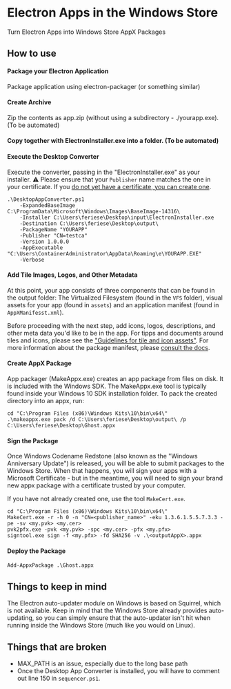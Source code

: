 # Electron Apps in the Windows Store
Turn Electron Apps into Windows Store AppX Packages

## How to use

#### Package your Electron Application
Package application using electron-packager (or something similar)

#### Create Archive
Zip the contents as app.zip (without using a subdirectory - ./yourapp.exe). (To be automated)

#### Copy together with ElectronInstaller.exe into a folder. (To be automated)

#### Execute the Desktop Converter
Execute the converter, passing in the "ElectronInstaller.exe" as your installer. :warning: Please ensure that your `Publisher` name matches the one in your certificate. If you [do not yet have a certificate, you can create one](#sign-the-package).

```
.\DesktopAppConverter.ps1 
    -ExpandedBaseImage C:\ProgramData\Microsoft\Windows\Images\BaseImage-14316\
    -Installer C:\Users\feriese\Desktop\input\ElectronInstaller.exe
    -Destination C:\Users\feriese\Desktop\output\
    -PackageName "YOURAPP"
    -Publisher "CN=testca"
    -Version 1.0.0.0
    -AppExecutable "C:\Users\ContainerAdministrator\AppData\Roaming\e\YOURAPP.EXE"
    -Verbose
```

#### Add Tile Images, Logos, and Other Metadata
At this point, your app consists of three components that can be found in the output folder: The Virtualized Filesystem (found in the `VFS` folder), visual assets for your app (found in `assets`) and an application manifest (found in `AppXManifesst.xml`). 

Before proceeding with the next step, add icons, logos, descriptions, and other meta data you'd like to be in the app. For tipps and documents around tiles and icons, please see the ["Guidelines for tile and icon assets"](https://msdn.microsoft.com/en-us/windows/uwp/controls-and-patterns/tiles-and-notifications-app-assets). For more information about the package manifest, please [consult the docs](https://msdn.microsoft.com/en-us/library/windows/apps/br211474.aspx).

#### Create AppX Package
App packager (MakeAppx.exe) creates an app package from files on disk. It is included with the Windows SDK. The MakeAppx.exe tool is typically found inside your Windows 10 SDK installation folder. To pack the created directory into an appx, run:

```
cd "C:\Program Files (x86)\Windows Kits\10\bin\x64\"
.\makeappx.exe pack /d C:\Users\feriese\Desktop\output\ /p C:\Users\feriese\Desktop\Ghost.appx
```

#### Sign the Package
Once Windows Codename Redstone (also known as the "Windows Anniversary Update") is released, you will be able to submit packages to the Windows Store. When that happens, you will sign your apps with a Microsoft Certificate - but in the meantime, you will need to sign your brand new appx package with a certificate trusted by your computer.

If you have not already created one, use the tool `MakeCert.exe`. 

```
cd "C:\Program Files (x86)\Windows Kits\10\bin\x64\"
MakeCert.exe -r -h 0 -n "CN=<publisher_name>" -eku 1.3.6.1.5.5.7.3.3 -pe -sv <my.pvk> <my.cer>
pvk2pfx.exe -pvk <my.pvk> -spc <my.cer> -pfx <my.pfx>
signtool.exe sign -f <my.pfx> -fd SHA256 -v .\<outputAppX>.appx
```

#### Deploy the Package
```
Add-AppxPackage .\Ghost.appx
```

## Things to keep in mind
The Electron auto-updater module on Windows is based on Squirrel, which is not available. Keep in mind that the Windows Store already provides auto-updating, so you can simply ensure that the auto-updater isn't hit when running inside the Windows Store (much like you would on Linux).

## Things that are broken
- MAX_PATH is an issue, especially due to the long base path
- Once the Desktop App Converter is installed, you will have to comment out line 150 in `sequencer.ps1`.